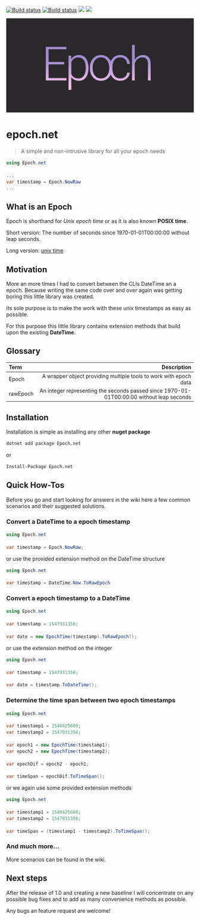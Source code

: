 [![Build status](https://ci.appveyor.com/api/projects/status/3k10iipudlw1v9va?svg=true)](https://ci.appveyor.com/project/dejanfajfar/epoch-net)
[![Build status](https://ci.appveyor.com/api/projects/status/3k10iipudlw1v9va/branch/master?svg=true)](https://ci.appveyor.com/project/dejanfajfar/epoch-net/branch/master)
[![](https://img.shields.io/nuget/v/epoch.net.svg)](https://www.nuget.org/packages/Epoch.net/)
![](https://img.shields.io/nuget/dt/epoch.net.svg)

![](https://raw.githubusercontent.com/dejanfajfar/epoch.net/master/images/logo.png)

# epoch.net

> A simple and non-intrusive library for all your epoch needs

```c#
using Epoch.net 

...
var timestamp = Epoch.NowRaw
...

```

## What is an Epoch
Epoch is shorthand for _Unix epoch time_ or as it is also known __POSIX time__.

Short version: The number of seconds since 1970-01-01T00:00:00 without leap seconds.

Long version: [unix time](https://en.wikipedia.org/wiki/Unix_time)

## Motivation
More an more times I had to convert between the CLIs DateTime an a epoch. 
Because writing the same code over and over again was getting boring this little
library was created. 

Its sole purpose is to make the work with these unix timestamps as easy as possible.

For this purpose this little library contains extension methods that build
upon the existing __DateTime__.

## Glossary

| Term | Description |
|:-----|-------------:|
| Epoch | A wrapper object providing multiple tools to work with epoch data |
| rawEpoch | An integer representing the seconds passed since 1970-01-01T00:00:00 without leap seconds |


## Installation

Installation is simple as installing any other __nuget package__ 

```bash
dotnet add package Epoch.net
```

or

```bash
Install-Package Epoch.net
```

## Quick How-Tos

Before you go and start looking for answers in the wiki here a few common scenarios and their suggested solutions.

### Convert a DateTime to a epoch timestamp

```c#
using Epoch.net

var timestamp = Epoch.NowRaw;
```

or use the provided extension method on the DateTime structure

```c#
using Epoch.net

var timestamp = DateTime.Now.ToRawEpoch
```

### Convert a epoch timestamp to a DateTime

```c#
using Epoch.net

var timestamp = 1547931356;

var date = new EpochTime(timestamp).ToRawEpoch();
```

or use the extension method on the integer

```c#
using Epoch.net

var timestamp = 1547931356;

var date = timestamp.ToDateTime();
```

### Determine the time span between two epoch timestamps

```c#
using Epoch.net

var timestamp1 = 1540425600;
var timestamp2 = 1547931356;

var epoch1 = new EpochTime(timestamp1);
var epoch2 = new EpochTime(timestamp2);

var epochDif = epoch2 - epoch1;

var timeSpan = epochDif.ToTimeSpan();
```

or we again use some provided extension methods

```c#
using Epoch.net

var timestamp1 = 1540425600;
var timestamp2 = 1547931356;

var timeSpan = (timestamp1 - timestamp2).ToTimeSpan();
```

### And much more...

More scenarios can be found in the wiki.

## Next steps

After the release of 1.0 and creating a new baseline I will concentrate on any possible bug fixes and to add as many convenience methods as possible.

Any bugs an feature request are welcome! 
